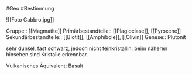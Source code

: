 #Geo #Bestimmung 

![[Foto Gabbro.jpg]]

Gruppe:: [[Magmatite]]
Primärbestandteile:: [[Plagioclase]], [[Pyroxene]]
Sekundärbestandteile:: [[Biotit]], [[Amphibole]], [[Olivin]]
Genese:: Plutonit

sehr dunkel, fast schwarz, jedoch nicht feinkristallin: beim näheren hinsehen sind Kristalle erkennbar.

Vulkanisches Äquivalent: Basalt